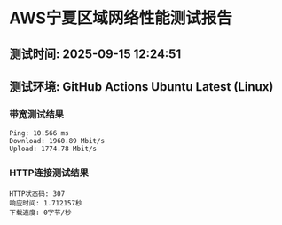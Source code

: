 # AWS宁夏区域网络性能测试报告
## 测试时间: 2025-09-15 12:24:51
## 测试环境: GitHub Actions Ubuntu Latest (Linux)

### 带宽测试结果
```
Ping: 10.566 ms
Download: 1960.89 Mbit/s
Upload: 1774.78 Mbit/s
```

### HTTP连接测试结果
```
HTTP状态码: 307
响应时间: 1.712157秒
下载速度: 0字节/秒
```

